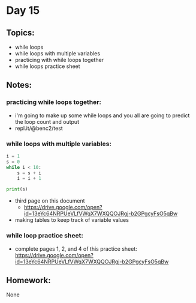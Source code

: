 
# Day 15

## Topics:

- while loops
- while loops with multiple variables
- practicing with while loops together
- while loops practice sheet

## Notes:

### practicing while loops together:

- i'm going to make up some while loops and you all are going to predict the loop count and output
- repl.it/@benc2/test


### while loops with multiple variables:

```python
i = 1
s = 0
while i < 10:
    s = s + i
    i = i + 1

print(s)
```

- third page on this document
    - https://drive.google.com/open?id=13eYc64NRPUeVLfVWqX7WXQQOJRgj-b2GPgcyFsO5qBw
- making tables to keep track of variable values

### while loop practice sheet:

- complete pages 1, 2, and 4 of this practice sheet: https://drive.google.com/open?id=13eYc64NRPUeVLfVWqX7WXQQOJRgj-b2GPgcyFsO5qBw

## Homework:

None

